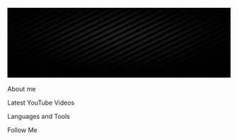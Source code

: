 ![Header](https://github.com/toriamine/toriamine/blob/main/assets/header.jpg)

About me

Latest YouTube Videos

Languages and Tools

Follow Me